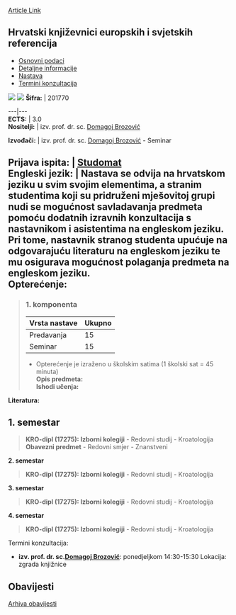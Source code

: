 [Article Link](https://www.fhs.hr/predmet/hkesr)

## Hrvatski književnici europskih i svjetskih referencija
  * [Osnovni podaci](https://www.fhs.hr/predmet/hkesr#v1id-523749_473523_1_0 "Osnovni podaci")
  * [Detaljne informacije](https://www.fhs.hr/predmet/hkesr#v1id-523749_473523_1_1 "Detaljne informacije")
  * [Nastava](https://www.fhs.hr/predmet/hkesr#v1id-523749_473523_1_2 "Nastava")
  * [Termini konzultacija](https://www.fhs.hr/predmet/hkesr#v1id-523749_473523_1_3 "Termini konzultacija")


[![](https://www.fhs.hr/img/flags/gif/hr.gif)](https://www.fhs.hr/predmet/hkesr) [![](https://www.fhs.hr/img/flags/gif/gb.gif)](https://www.fhs.hr/en/course/cwoer_a)
**Šifra:** |  201770  
  
---|---  
**ECTS:** |  3.0   
**Nositelji:** |  izv. prof. dr. sc. [Domagoj Brozović](https://www.fhs.hr/djelatnik/domagoj.brozovic)   
  
**Izvođači:** |  izv. prof. dr. sc. [Domagoj Brozović](https://www.fhs.hr/djelatnik/domagoj.brozovic) - Seminar  
  
**Prijava ispita:** |  [Studomat](http://www.isvu.hr/studomat)  
**Engleski jezik:** |  Nastava se odvija na hrvatskom jeziku u svim svojim elementima, a stranim studentima koji su pridruženi mješovitoj grupi nudi se mogućnost savladavanja predmeta pomoću dodatnih izravnih konzultacija s nastavnikom i asistentima na engleskom jeziku. Pri tome, nastavnik stranog studenta upućuje na odgovarajuću literaturu na engleskom jeziku te mu osigurava mogućnost polaganja predmeta na engleskom jeziku.   
**Opterećenje:**  
---  
> ### 1. komponenta
> | Vrsta nastave | Ukupno  
> ---|---  
> Predavanja | 15  
> Seminar | 15  
> * Opterećenje je izraženo u školskim satima (1 školski sat = 45 minuta)   
**Opis predmeta:**  
> **Ishodi učenja:**  

  
**Literatura:**  

  
**1. semestar**  
---  
> **KRO-dipl (17275): Izborni kolegiji** - Redovni studij - Kroatologija  
>  **Obavezni predmet** - Redovni smjer - Znanstveni  
>   
  
**2. semestar**  
> **KRO-dipl (17275): Izborni kolegiji** - Redovni studij - Kroatologija  
>   
  
**3. semestar**  
> **KRO-dipl (17275): Izborni kolegiji** - Redovni studij - Kroatologija  
>   
  
**4. semestar**  
> **KRO-dipl (17275): Izborni kolegiji** - Redovni studij - Kroatologija  
>   
Termini konzultacija: 
  * **izv. prof. dr. sc.[Domagoj Brozović](https://www.fhs.hr/djelatnik/domagoj.brozovic)**: 
ponedjeljkom 14:30-15:30
Lokacija: zgrada knjižnice 


## Obavijesti
[Arhiva obavijesti](https://www.fhs.hr/predmet/hkesr?@=218b4#news_116454 "Arhiva obavijesti")
